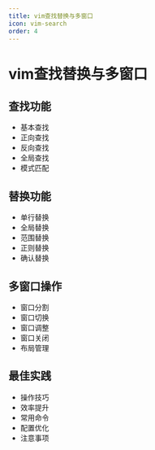```yaml
---
title: vim查找替换与多窗口
icon: vim-search
order: 4
---
```


# vim查找替换与多窗口

## 查找功能
- 基本查找
- 正向查找
- 反向查找
- 全局查找
- 模式匹配

## 替换功能
- 单行替换
- 全局替换
- 范围替换
- 正则替换
- 确认替换

## 多窗口操作
- 窗口分割
- 窗口切换
- 窗口调整
- 窗口关闭
- 布局管理

## 最佳实践
- 操作技巧
- 效率提升
- 常用命令
- 配置优化
- 注意事项
